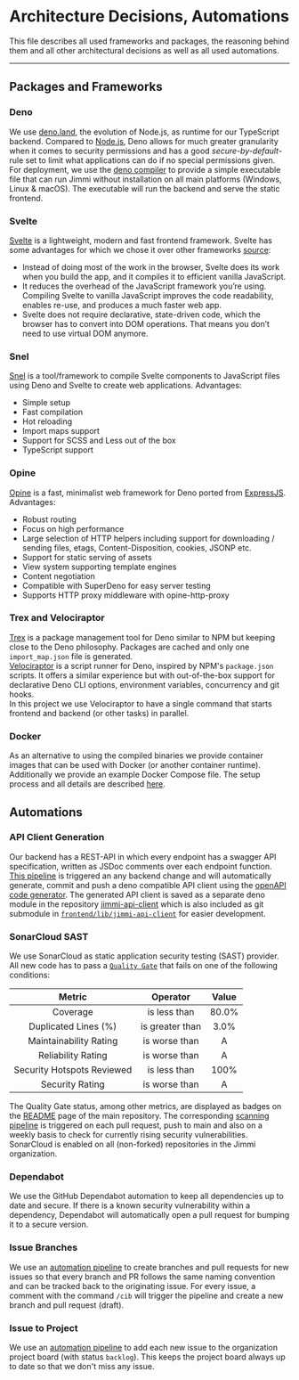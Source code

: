 [comment]: <> "LTeX: language=en-US"

# Architecture Decisions, Automations

This file describes all used frameworks and packages, the reasoning behind them and all other architectural decisions as well as all used automations.

---

## Packages and Frameworks

### Deno

We use [deno.land](https://deno.land), the evolution of Node.js, as runtime for our TypeScript backend. Compared to [Node.js](https://nodejs.org/en/), Deno allows for much greater granularity when it comes to security permissions and has a good *secure-by-default*-rule set to limit what applications can do if no special permissions given.  
For deployment, we use the [deno compiler](https://deno.land/manual/tools/compiler) to provide a simple executable file that can run Jimmi without installation on all main platforms (Windows, Linux & macOS). The executable will run the backend and serve the static frontend.

### Svelte

[Svelte](https://svelte.dev/) is a lightweight, modern and fast frontend framework. Svelte has some advantages for which we chose it over other frameworks [source](https://daily.dev/blog/building-with-svelte-all-you-need-to-know-before-you-start):

- Instead of doing most of the work in the browser, Svelte does its work when you build the app, and it compiles it to efficient vanilla JavaScript.
- It reduces the overhead of the JavaScript framework you’re using. Compiling Svelte to vanilla JavaScript improves the code readability, enables re-use, and produces a much faster web app.
- Svelte does not require declarative, state-driven code, which the browser has to convert into DOM operations. That means you don’t need to use virtual DOM anymore.

### Snel

[Snel](https://deno.land/x/snel) is a tool/framework to compile Svelte components to JavaScript files using Deno and Svelte to create web applications.
Advantages:

- Simple setup
- Fast compilation
- Hot reloading
- Import maps support
- Support for SCSS and Less out of the box
- TypeScript support

### Opine

[Opine](https://deno.land/x/opine) is a fast, minimalist web framework for Deno ported from [ExpressJS](https://github.com/expressjs/express).
Advantages:

- Robust routing
- Focus on high performance
- Large selection of HTTP helpers including support for downloading / sending files, etags, Content-Disposition, cookies, JSONP etc.
- Support for static serving of assets
- View system supporting template engines
- Content negotiation
- Compatible with SuperDeno for easy server testing
- Supports HTTP proxy middleware with opine-http-proxy

### Trex and Velociraptor

[Trex](https://deno.land/x/trex) is a package management tool for Deno similar to NPM but keeping close to the Deno philosophy. Packages are cached and only one `import_map.json` file is generated.  
[Velociraptor](https://deno.land/x/velociraptor) is a script runner for Deno, inspired by NPM's `package.json` scripts. It offers a similar experience but with out-of-the-box support for declarative Deno CLI options, environment variables, concurrency and git hooks.  
In this project we use Velociraptor to have a single command that starts frontend and backend (or other tasks) in parallel.

### Docker

As an alternative to using the compiled binaries we provide container images that can be used with Docker (or another container runtime). Additionally we provide an example Docker Compose file. The setup process and all details are described [here](./DOCKER.md).

## Automations

### API Client Generation

Our backend has a REST-API in which every endpoint has a swagger API specification, written as JSDoc comments over each endpoint function. [This pipeline](https://github.com/Music-Bot-for-Jitsi/Jimmi/blob/main/.github/workflows/update-API-client.yml) is triggered an any backend change and will automatically generate, commit and push a deno compatible API client using the [openAPI code generator](https://github.com/Music-Bot-for-Jitsi/Jimmi/issues/44). The generated API client is saved as a separate deno module in the repository [jimmi-api-client](https://github.com/Music-Bot-for-Jitsi/jimmi-API-client) which is also included as git submodule in [`frontend/lib/jimmi-api-client`](https://github.com/Music-Bot-for-Jitsi/Jimmi/tree/main/frontend/lib) for easier development.

### SonarCloud SAST

We use SonarCloud as static application security testing (SAST) provider. All new code has to pass a [`Quality Gate`](https://sonarcloud.io/summary/new_code?id=Music-Bot-for-Jitsi_Jimmi) that fails on one of the following conditions:

| Metric | Operator | Value |
|:---:|:---:|:---:|
| Coverage | is less than | 80.0% |
| Duplicated Lines (%) | is greater than | 3.0% |
| Maintainability Rating | is worse than | A |
| Reliability Rating | is worse than | A |
| Security Hotspots Reviewed | is less than | 100% |
| Security Rating | is worse than | A |

The Quality Gate status, among other metrics, are displayed as badges on the [README](https://github.com/Music-Bot-for-Jitsi/Jimmi) page of the main repository. The corresponding [scanning pipeline](https://github.com/Music-Bot-for-Jitsi/Jimmi/blob/main/.github/workflows/sonar.yml) is triggered on each pull request, push to main and also on a weekly basis to check for currently rising security vulnerabilities. SonarCloud is enabled on all (non-forked) repositories in the Jimmi organization.

### Dependabot

We use the GitHub Dependabot automation to keep all dependencies up to date and secure. If there is a known security vulnerability within a dependency, Dependabot will automatically open a pull request for bumping it to a secure version.

### Issue Branches

We use an [automation pipeline](https://github.com/Music-Bot-for-Jitsi/Jimmi/blob/main/.github/workflows/automate-issue-branch.yml) to create branches and pull requests for new issues so that every branch and PR follows the same naming convention and can be tracked back to the originating issue. For every issue, a comment with the command `/cib` will trigger the pipeline and create a new branch and pull request (draft).

### Issue to Project

We use an [automation pipeline](https://github.com/Music-Bot-for-Jitsi/Jimmi/blob/main/.github/workflows/automate-issue-project.yml) to add each new issue to the organization project board (with status `backlog`). This keeps the project board always up to date so that we don't miss any issue.
